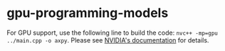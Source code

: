 # gpu-programming-models

For GPU support, use the following line to build the code: `nvc++ -mp=gpu ../main.cpp -o axpy`. Please see [NVIDIA's documentation](https://docs.nvidia.com/hpc-sdk/archive/20.9/compilers/pdf/hpc209ref.pdf) for details.
